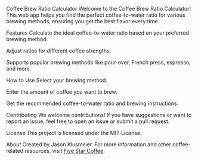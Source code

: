 Coffee Brew Ratio Calculator
Welcome to the Coffee Brew Ratio Calculator! This web app helps you find the perfect coffee-to-water ratio for various brewing methods, ensuring you get the best flavor every time.

Features
Calculate the ideal coffee-to-water ratio based on your preferred brewing method.

Adjust ratios for different coffee strengths.

Supports popular brewing methods like pour-over, French press, espresso, and more.

How to Use
Select your brewing method.

Enter the amount of coffee you want to brew.

Get the recommended coffee-to-water ratio and brewing instructions.

Contributing
We welcome contributions! If you have suggestions or want to report an issue, feel free to open an issue or submit a pull request.

License
This project is licensed under the MIT License.

About
Created by Jason Klusmeier. For more information and other coffee-related resources, visit [Five Star Coffee](https://five-star-coffee.com/).
